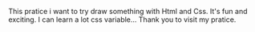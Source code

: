 This pratice  i want to try draw something with Html and Css. It's fun and exciting. I can learn a lot  css variable...
Thank you to visit my pratice.  
